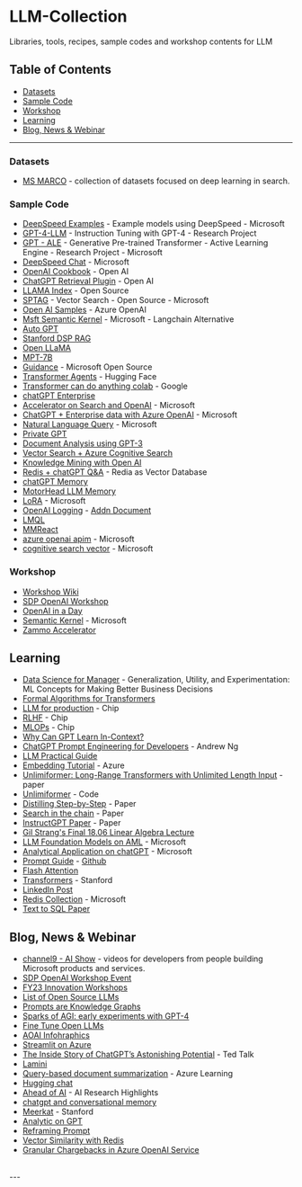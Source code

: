 # LLM-Collection

Libraries, tools, recipes, sample codes and workshop contents for LLM

## Table of Contents

- [Datasets](#datasets)
- [Sample Code](#sample-code)
- [Workshop](#workshop)
- [Learning](#learning)
- [Blog, News & Webinar](#blog-news--webinar)

---

### Datasets
- [MS MARCO](https://microsoft.github.io/msmarco/) - collection of datasets focused on deep learning in search.

### Sample Code
- [DeepSpeed Examples](https://github.com/microsoft/DeepSpeedExamples) - Example models using DeepSpeed - Microsoft
- [GPT-4-LLM](https://instruction-tuning-with-gpt-4.github.io/) - Instruction Tuning with GPT-4 - Research Project
- [GPT - ALE](https://github.com/Azure/GPT_ALE) - Generative Pre-trained Transformer - Active Learning Engine - Research Project - Microsoft
- [DeepSpeed Chat](https://github.com/microsoft/DeepSpeed/tree/master/blogs/deepspeed-chat) - Microsoft
- [OpenAI Cookbook](https://github.com/openai/openai-cookbook) - Open AI
- [ChatGPT Retrieval Plugin](https://github.com/openai/chatgpt-retrieval-plugin) - Open AI
- [LLAMA Index](https://github.com/jerryjliu/llama_index) - Open Source
- [SPTAG](https://github.com/Microsoft/SPTAG) - Vector Search - Open Source - Microsoft
- [Open AI Samples](https://github.com/Azure/openai-samples) - Azure OpenAI
- [Msft Semantic Kernel](https://github.com/microsoft/semantic-kernel/tree/main/samples/apps/copilot-chat-app) - Microsoft - Langchain Alternative
- [Auto GPT](https://github.com/Significant-Gravitas/Auto-GPT)
- [Stanford DSP RAG](https://github.com/stanfordnlp/dsp)
- [Open LLaMA](https://github.com/openlm-research/open_llama.git)
- [MPT-7B](https://www.mosaicml.com/blog/mpt-7b)
- [Guidance](https://github.com/microsoft/guidance) - Microsoft Open Source
- [Transformer Agents](https://huggingface.co/docs/transformers/transformers_agents) - Hugging Face
- [Transformer can do anything colab](https://colab.research.google.com/drive/1c7MHD-T1forUPGcC_jlwsIptOzpG3hSj) - Google
- [chatGPT Enterprise](https://github.com/anildwarepo/ChatGPTOnAzure/tree/main) 
- [Accelerator on Search and OpenAI](https://github.com/pablomarin/GPT-Azure-Search-Engine/tree/main) - Microsoft
- [ChatGPT + Enterprise data with Azure OpenAI](https://github.com/Azure-Samples/azure-search-openai-demo)  - Microsoft
- [Natural Language Query](https://github.com/microsoft/OpenAIWorkshop/tree/main/scenarios/natural_language_query/streamlit) - Microsoft
- [Private GPT](https://github.com/imartinez/privateGPT)
- [Document Analysis using GPT-3](https://github.com/ryubidragonfire/document-analysis-using-gpt-3)
- [Vector Search + Azure Cognitive Search](https://gist.github.com/kirkhofer/74ece682f35131e00f82a16f9e6030c3)
- [Knowledge Mining with Open AI](https://github.com/MSUSAzureAccelerators/Knowledge-Mining-with-OpenAI)
- [Redis + chatGPT Q&A](https://github.com/RedisVentures/redis-openai-qna) - Redia as Vector Database
- [chatGPT Memory](https://github.com/continuum-llms/chatgpt-memory)
- [MotorHead LLM Memory](https://github.com/getmetal/motorhead/tree/main)
- [LoRA](https://github.com/microsoft/LoRA) - Microsoft
- [OpenAI Logging](https://github.com/Azure-Samples/openai-python-enterprise-logging) - [Addn Document](https://learn.microsoft.com/en-us/azure/architecture/example-scenario/ai/log-monitor-azure-openai)
- [LMQL](https://lmql.ai/)
- [MMReact](https://multimodal-react.github.io/)
- [azure openai apim](https://github.com/mattfeltonma/azure-openai-apim) - Microsoft
- [cognitive search vector](https://github.com/Azure/cognitive-search-vector-pr/tree/main) - Microsoft

### Workshop
- [Workshop Wiki](https://github.com/microsoft/machine-learning-collection/wiki/Workshop)
- [SDP OpenAI Workshop](https://github.com/microsoft/OpenAIWorkshop)
- [OpenAI in a Day](https://github.com/csiebler/openai-in-a-day/tree/main)
- [Semantic Kernel](https://iappwksp.com/) - Microsoft
- [Zammo Accelerator](https://github.com/MSUSAzureAccelerators/Conversational-Azure-OpenAI-Accelerator)

## Learning
- [Data Science for Manager](https://github.com/microsoft/datascience4managers) - Generalization, Utility, and Experimentation: ML Concepts for Making Better Business Decisions
- [Formal Algorithms for Transformers](https://arxiv.org/pdf/2207.09238.pdf)
- [LLM for production](https://huyenchip.com/2023/04/11/llm-engineering.html) - Chip
- [RLHF](https://huyenchip.com/2023/05/02/rlhf.html) - Chip
- [MLOPs](https://huyenchip.com/mlops/) - Chip
- [Why Can GPT Learn In-Context?](https://arxiv.org/pdf/2212.10559.pdf)
- [ChatGPT Prompt Engineering for Developers](https://learn.deeplearning.ai/chatgpt-prompt-eng/lesson/1/introduction) - Andrew Ng
- [LLM Practical Guide](https://github.com/Mooler0410/LLMsPracticalGuide)
- [Embedding Tutorial](https://www.youtube.com/watch?v=jBtW4wsBVlk) - Azure
- [Unlimiformer: Long-Range Transformers with Unlimited Length Input](https://arxiv.org/abs/2305.01625) - paper
- [Unlimiformer](https://github.com/abertsch72/unlimiformer) - Code
- [Distilling Step-by-Step](https://arxiv.org/pdf/2305.02301.pdf) - Paper
- [Search in the chain](https://arxiv.org/pdf/2304.14732.pdf) - Paper
- [InstructGPT Paper](https://arxiv.org/pdf/2203.02155.pdf) - Paper
- [Gil Strang's Final 18.06 Linear Algebra Lecture](https://www.youtube.com/watch?v=lUUte2o2Sn8)
- [LLM Foundation Models on AML](https://learn.microsoft.com/en-us/azure/machine-learning/how-to-use-foundation-models) - Microsoft
- [Analytical Application on chatGPT](https://giangnt2.medium.com/automating-analytical-application-with-chatgpt-bdc8d193275) - Microsoft
- [Prompt Guide](https://www.promptingguide.ai/) - [Github](https://github.com/dair-ai/Prompt-Engineering-Guide)
- [Flash Attention](https://github.com/HazyResearch/flash-attention)
- [Transformers](https://web.stanford.edu/class/cs25/) - Stanford
- [LinkedIn Post](https://www.linkedin.com/posts/sonali-pattnaik_ai-artificialintelligence-generativeai-activity-7065697107210358784-emym)
- [Redis Collection](https://microsoft.sharepoint.com/teams/LevelUpSkilling/Shared%20Documents/Forms/AllItems.aspx?id=%2Fteams%2FLevelUpSkilling%2FShared%20Documents%2FFY23%20Digital%20%26%20App%20Innovation%20LevelUp%20Program%2FAzure%20Cache%20for%20Redis%2FMay%2017%2D%20Redis%20VSS%20Enablement%20LevelUp%20Workshop&p=true&ct=1684349638069&or=Teams%2DHL&ga=1&LOF=1) - Microsoft
- [Text to SQL Paper](https://arxiv.org/pdf/2305.14215.pdf)

## Blog, News & Webinar
- [channel9 - AI Show](https://channel9.msdn.com/Shows/AI-Show) - videos for developers from people building Microsoft products and services.
- [SDP OpenAI Workshop Event](https://msit.events.teams.microsoft.com/event/bc588b71-78bc-40a3-8657-f6f727b46a69@72f988bf-86f1-41af-91ab-2d7cd011db47/attendee/66be2bfc-db30-04b3-2c8f-1b41c8ad9dfd/cancel)
- [FY23 Innovation Workshops](https://microsoft.sharepoint.com/teams/FY21-DAI-customer-workshops/SitePages/LearningTeamHome.aspx)
- [List of Open Source LLMs](https://medium.com/geekculture/list-of-open-sourced-fine-tuned-large-language-models-llm-8d95a2e0dc76)
- [Prompts are Knowledge Graphs](https://thecaglereport.com/2023/04/12/why-prompts-are-the-future-of-knowledge-graphs)
- [Sparks of AGI: early experiments with GPT-4](https://www.youtube.com/watch?v=qbIk7-JPB2c)
- [Fine Tune Open LLMs](https://www.anyscale.com/blog/how-to-fine-tune-and-serve-llms-simply-quickly-and-cost-effectively-using)
- [AOAI Infohraphics](https://azure.microsoft.com/en-us/products/cognitive-services/openai-service/?ocid=AID3052464_LINKEDIN_oo_spl100003875566210)
- [Streamlit on Azure](https://towardsdatascience.com/beginner-guide-to-streamlit-deployment-on-azure-f6618eee1ba9)
- [The Inside Story of ChatGPT’s Astonishing Potential](https://www.youtube.com/watch?v=C_78DM8fG6E) - Ted Talk
- [Lamini](https://lamini.ai/blog/introducing-lamini)
- [Query-based document summarization](https://learn.microsoft.com/en-us/azure/architecture/guide/ai/query-based-summarization) - Azure Learning
- [Hugging chat](https://huggingface.co/chat)
- [Ahead of AI](https://magazine.sebastianraschka.com/p/ai-research-highlights-in-3-sentences) - AI Research Highlights
- [chatgpt and conversational memory](https://medium.com/@avra42/how-to-build-a-chatbot-with-chatgpt-api-and-a-conversational-memory-in-python-8d856cda4542)
- [Meerkat](https://hazyresearch.stanford.edu/blog/2023-03-01-meerkat) - Stanford
- [Analytic on GPT](https://app-web-ulajovkr7vyd4.azurewebsites.net/)
- [Reframing Prompt](https://arxiv.org/pdf/2109.07830.pdf)
- [Vector Similarity with Redis](https://techcommunity.microsoft.com/t5/azure-developer-community-blog/vector-similarity-search-with-azure-cache-for-redis-enterprise/ba-p/3822059)
- [Granular Chargebacks in Azure OpenAI Service](https://journeyofthegeek.com/)

<br>
---
